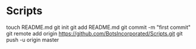 Scripts
=======
touch README.md
git init
git add README.md
git commit -m "first commit"
git remote add origin https://github.com/BotsIncorporated/Scripts.git
git push -u origin master
